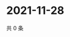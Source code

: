 # 2021-11-28

共 0 条

<!-- BEGIN WEIBO -->
<!-- 最后更新时间 Sun Nov 28 2021 03:07:11 GMT+0800 (China Standard Time) -->

<!-- END WEIBO -->

